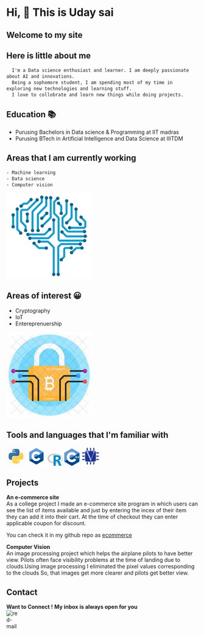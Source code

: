 # Hi, 👋 This is Uday sai
## Welcome to my site
## Here is little about me
      I'm a Data science enthusiast and learner. I am deeply passionate about AI and innovations.
      Being a sophomore student, I am spending most of my time in exploring new technologies and learning stuff.
      I love to collobrate and learn new things while doing projects.

## Education 📚
   - Purusing Bachelors in Data science & Programming at IIT madras
   - Purusing BTech in Artificial Intelligence and Data Science at IIITDM
   
## Areas that I am currently working 
    - Machine learning
    - Data science
    - Computer vision
    
![](/images/mle.png)

## Areas of interest 😀
 - Cryptography
 - IoT
 - Entereprenuership
 
![](/images/crp.jpg)

## Tools and languages that I'm familiar with
<img src="/images/pyt.jpg"  width="50"/>  <img src="/images/cp.jpg"  width="50"/> <img src="/images/rpic.png"  width="40"/> <img src="/images/cppa.png"  width="40"/>
<img src="/images/ve.png"  width="50"/>
   

## Projects


  
  **An e-commerce site**\
     As a college project I made an e-commerce site program in which users can see the list of items available and just by entering the incex of their item they can add it into
      their cart. At the time of checkout they can enter applicable coupon for discount.
      
   You can check it in my github repo as [ecommerce](https://github.com/udayiitm/ecommerce)
      
      
  
   **Computer Vision**\
  An image processing project which helps the airplane pilots to have better view. Pilots often face visibility problems at the time of landing due to clouds.Using image processing I eliminated the pixel values corresponding to the clouds So, that images get more clearer and pilots get better view.
  
  
  
## Contact
**Want to Connect !**
**My inbox is always open for you** \
<a href="mailto:21f1003798@student.onlinedegree.iitm.ac.in"><img align="left" width="35px" src="https://i.ibb.co/827XzWZ/red-mail.png" alt="red-mail" border="0"></a>
<br>
